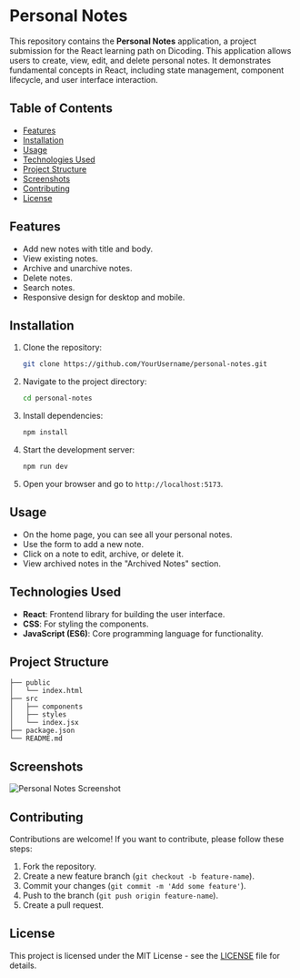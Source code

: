 # Personal Notes

This repository contains the **Personal Notes** application, a project submission for the React learning path on Dicoding. This application allows users to create, view, edit, and delete personal notes. It demonstrates fundamental concepts in React, including state management, component lifecycle, and user interface interaction.

## Table of Contents

- [Features](#features)
- [Installation](#installation)
- [Usage](#usage)
- [Technologies Used](#technologies-used)
- [Project Structure](#project-structure)
- [Screenshots](#screenshots)
- [Contributing](#contributing)
- [License](#license)

## Features

- Add new notes with title and body.
- View existing notes.
- Archive and unarchive notes.
- Delete notes.
- Search notes.
- Responsive design for desktop and mobile.

## Installation

1. Clone the repository:
    ```bash
    git clone https://github.com/YourUsername/personal-notes.git
    ```

2. Navigate to the project directory:
    ```bash
    cd personal-notes
    ```

3. Install dependencies:
    ```bash
    npm install
    ```

4. Start the development server:
    ```bash
    npm run dev
    ```

5. Open your browser and go to `http://localhost:5173`.

## Usage

- On the home page, you can see all your personal notes.
- Use the form to add a new note.
- Click on a note to edit, archive, or delete it.
- View archived notes in the "Archived Notes" section.

## Technologies Used

- **React**: Frontend library for building the user interface.
- **CSS**: For styling the components.
- **JavaScript (ES6)**: Core programming language for functionality.

## Project Structure

```
├── public
│   └── index.html
├── src
│   ├── components
│   ├── styles
│   └── index.jsx
├── package.json
└── README.md
```

## Screenshots

![Personal Notes Screenshot](path-to-screenshot)

## Contributing

Contributions are welcome! If you want to contribute, please follow these steps:

1. Fork the repository.
2. Create a new feature branch (`git checkout -b feature-name`).
3. Commit your changes (`git commit -m 'Add some feature'`).
4. Push to the branch (`git push origin feature-name`).
5. Create a pull request.

## License

This project is licensed under the MIT License - see the [LICENSE](LICENSE) file for details.